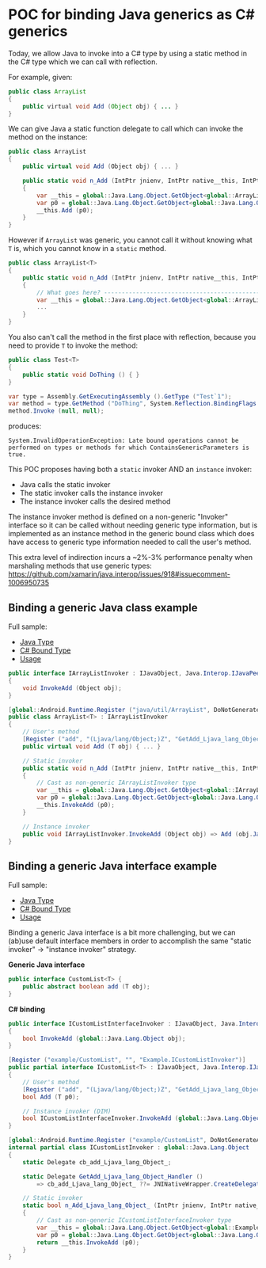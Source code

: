 # POC for binding Java generics as C# generics

Today, we allow Java to invoke into a C# type by using a static method in the C# type which we can call with reflection.

For example, given:

```java
public class ArrayList
{
	public virtual void Add (Object obj) { ... }
}
```

We can give Java a static function delegate to call which can invoke the method on the instance:

```csharp
public class ArrayList
{
	public virtual void Add (Object obj) { ... }

	public static void n_Add (IntPtr jnienv, IntPtr native__this, IntPtr native_p0)
	{
		var __this = global::Java.Lang.Object.GetObject<global::ArrayList> (jnienv, native__this, JniHandleOwnership.DoNotTransfer);
		var p0 = global::Java.Lang.Object.GetObject<global::Java.Lang.Object> (native_p0, JniHandleOwnership.DoNotTransfer);
		__this.Add (p0);
	}
}
```

However if `ArrayList` was generic, you cannot call it without knowing what `T` is, which you cannot know in a `static` method.

```csharp
public class ArrayList<T>
{
	public static void n_Add (IntPtr jnienv, IntPtr native__this, IntPtr native_p0)
	{
		// What goes here? ------------------------------------------------˅
		var __this = global::Java.Lang.Object.GetObject<global::ArrayList<???> (jnienv, native__this, JniHandleOwnership.DoNotTransfer);
		...
	}
}
```

You also can't call the method in the first place with reflection, because you need to provide `T` to invoke the method:

```csharp
public class Test<T>
{
	public static void DoThing () { }
}

var type = Assembly.GetExecutingAssembly ().GetType ("Test`1");
var method = type.GetMethod ("DoThing", System.Reflection.BindingFlags.Public | System.Reflection.BindingFlags.Static);
method.Invoke (null, null);
```

produces:
```
System.InvalidOperationException: Late bound operations cannot be performed on types or methods for which ContainsGenericParameters is true.
```

This POC proposes having both a `static` invoker AND an `instance` invoker:
- Java calls the static invoker
- The static invoker calls the instance invoker
- The instance invoker calls the desired method

The instance invoker method is defined on a non-generic "Invoker" interface so it can be called without needing generic type information,
but is implemented as an instance method in the generic bound class which does have access to generic type information needed to call the user's method.

This extra level of indirection incurs a ~2%-3% performance penalty when marshaling methods that use generic types:
https://github.com/xamarin/java.interop/issues/918#issuecomment-1006950735

## Binding a generic Java class example

Full sample:
- [Java Type](https://github.com/jpobst/GenericBindingPrototype/blob/main/java/GenericType.java)
- [C# Bound Type](https://github.com/jpobst/GenericBindingPrototype/blob/main/Generic-Binding-Lib/Additions/Example.GenericType.cs)
- [Usage](https://github.com/jpobst/GenericBindingPrototype/blob/main/Generic-Binding-Lib-Sample/MainActivity.cs#L77-L98)

```csharp
public interface IArrayListInvoker : IJavaObject, Java.Interop.IJavaPeerable
{
	void InvokeAdd (Object obj);
}

[global::Android.Runtime.Register ("java/util/ArrayList", DoNotGenerateAcw=true)]
public class ArrayList<T> : IArrayListInvoker
{
	// User's method
	[Register ("add", "(Ljava/lang/Object;)Z", "GetAdd_Ljava_lang_Object_Handler")]
	public virtual void Add (T obj) { ... }

	// Static invoker
	public static void n_Add (IntPtr jnienv, IntPtr native__this, IntPtr native_p0)
	{
		// Cast as non-generic IArrayListInvoker type
		var __this = global::Java.Lang.Object.GetObject<global::IArrayListInvoker> (jnienv, native__this, JniHandleOwnership.DoNotTransfer);
		var p0 = global::Java.Lang.Object.GetObject<global::Java.Lang.Object> (native_p0, JniHandleOwnership.DoNotTransfer);
		__this.InvokeAdd (p0);
	}

	// Instance invoker
	public void IArrayListInvoker.InvokeAdd (Object obj) => Add (obj.JavaCast<T> ());
}
```

## Binding a generic Java interface example

Full sample:
- [Java Type](https://github.com/jpobst/GenericBindingPrototype/blob/main/java/CustomList.java)
- [C# Bound Type](https://github.com/jpobst/GenericBindingPrototype/blob/main/Generic-Binding-Lib/Additions/Example.ICustomList.cs)
- [Usage](https://github.com/jpobst/GenericBindingPrototype/blob/main/Generic-Binding-Lib-Sample/MainActivity.cs#L27-L52)

Binding a generic Java interface is a bit more challenging, but we can (ab)use default interface
members in order to accomplish the same "static invoker" -> "instance invoker" strategy.

**Generic Java interface**

```java
public interface CustomList<T> {
	public abstract boolean add (T obj);
}
```

**C# binding**

```csharp
public interface ICustomListInterfaceInvoker : IJavaObject, Java.Interop.IJavaPeerable
{
	bool InvokeAdd (global::Java.Lang.Object obj);
}

[Register ("example/CustomList", "", "Example.ICustomListInvoker")]
public partial interface ICustomList<T> : IJavaObject, Java.Interop.IJavaPeerable, ICustomListInterfaceInvoker where T : global::Java.Lang.Object
{
	// User's method
	[Register ("add", "(Ljava/lang/Object;)Z", "GetAdd_Ljava_lang_Object_Handler:Example.ICustomListInvoker, Generic-Binding-Lib")]
	bool Add (T p0);

	// Instance invoker (DIM)
	bool ICustomListInterfaceInvoker.InvokeAdd (global::Java.Lang.Object obj) => Add (obj.JavaCast<T> ());
}

[global::Android.Runtime.Register ("example/CustomList", DoNotGenerateAcw=true)]
internal partial class ICustomListInvoker : global::Java.Lang.Object
{
	static Delegate cb_add_Ljava_lang_Object_;

	static Delegate GetAdd_Ljava_lang_Object_Handler ()
		=> cb_add_Ljava_lang_Object_ ??= JNINativeWrapper.CreateDelegate ((_JniMarshal_PPL_Z) n_Add_Ljava_lang_Object_);

	// Static invoker
	static bool n_Add_Ljava_lang_Object_ (IntPtr jnienv, IntPtr native__this, IntPtr native_p0)
	{
		// Cast as non-generic ICustomListInterfaceInvoker type
		var __this = global::Java.Lang.Object.GetObject<global::Example.ICustomListInterfaceInvoker> (jnienv, native__this, JniHandleOwnership.DoNotTransfer);
		var p0 = global::Java.Lang.Object.GetObject<global::Java.Lang.Object> (native_p0, JniHandleOwnership.DoNotTransfer);
		return __this.InvokeAdd (p0);
	}
}
```
